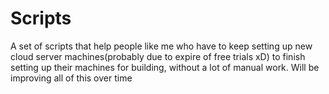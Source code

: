 # Scripts
  A set of scripts that help people like me who have to keep setting up new cloud server machines(probably due to expire of free trials xD) to finish setting up their machines for building, without a lot of manual work. Will be improving all of this over time
